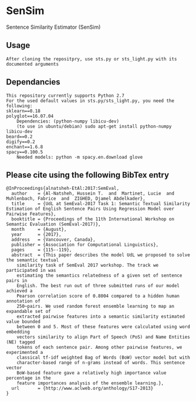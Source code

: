 # SenSim

Sentence Similarity Estimator (SenSim)

Usage
-----
	After cloning the repositpry, use sts.py or sts_light.py with its documented arguments

Dependancies
------------
	This repository currently supports Python 2.7
	For the used default values in sts.py/sts_light.py, you need the following:
	sklearn==0.18
	polyglot==16.07.04 
		Dependencies: (python-numpy libicu-dev)
		(to use in ubuntu/debian) sudo apt-get install python-numpy libicu-dev
	beard==0.2
	digify==0.2
	enchant==1.6.8
	spacy==0.100.5
		Needed models: python -m spacy.en.download glove


Please cite using the following BibTex entry
--------------------------------------------

```
@InProceedings{alnatsheh-EtAl:2017:SemEval,
  author    = {Al-Natsheh, Hussein T.  and  Martinet, Lucie  and  Muhlenbach, Fabrice  and  ZIGHED, Djamel Abdelkader},
  title     = {UdL at SemEval-2017 Task 1: Semantic Textual Similarity Estimation of English Sentence Pairs Using Regression Model over Pairwise Features},
  booktitle = {Proceedings of the 11th International Workshop on Semantic Evaluation (SemEval-2017)},
  month     = {August},
  year      = {2017},
  address   = {Vancouver, Canada},
  publisher = {Association for Computational Linguistics},
  pages     = {115--119},
  abstract  = {This paper describes the model UdL we proposed to solve the semantic textual
	similarity task of SemEval 2017 workshop. The track we participated in was
	estimating the semantics relatedness of a given set of sentence pairs in
	English. The best run out of three submitted runs of our model achieved a
	Pearson correlation score of 0.8004 compared to a hidden human annotation of
	250~pairs. We used random forest ensemble learning to map an expandable set of
	extracted pairwise features into a semantic similarity estimated value bounded
	between 0 and 5. Most of these features were calculated using word embedding
	vectors similarity to align Part of Speech (PoS) and Name Entities (NE) tagged
	tokens of each sentence pair. Among other pairwise features, we experimented a
	classical tf-idf weighted Bag of Words (BoW) vector model but with
	character-based range of n-grams instead of words. This sentence vector
	BoW-based feature gave a relatively high importance value percentage in the
	feature importances analysis of the ensemble learning.},
  url       = {http://www.aclweb.org/anthology/S17-2013}
}

```
